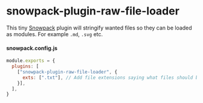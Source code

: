 # snowpack-plugin-raw-file-loader
This tiny [Snowpack](https://www.snowpack.dev/) plugin will stringify wanted files so they can be loaded as modules. For example `.md`, `.svg` etc.


#### snowpack.config.js
```js
module.exports = {
  plugins: [
    ["snowpack-plugin-raw-file-loader", {
      exts: [".txt"], // Add file extensions saying what files should be loaded as strings in your snowpack application. Default: '.txt'
    }],
  ],
}
```
